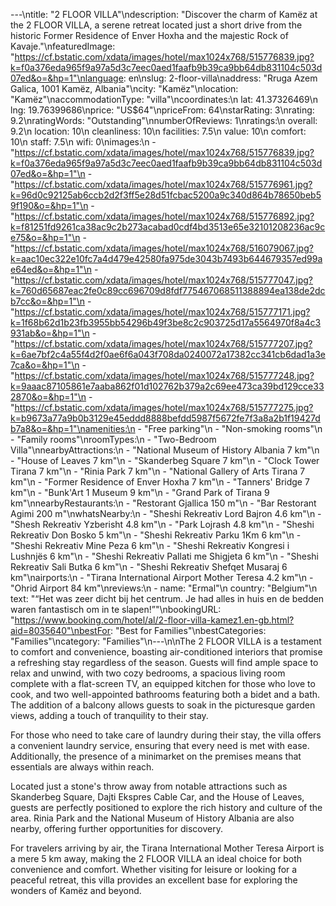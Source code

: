 ---\ntitle: "2 FLOOR VILLA"\ndescription: "Discover the charm of Kamëz at the 2 FLOOR VILLA, a serene retreat located just a short drive from the historic Former Residence of Enver Hoxha and the majestic Rock of Kavaje."\nfeaturedImage: "https://cf.bstatic.com/xdata/images/hotel/max1024x768/515776839.jpg?k=f0a376eda965f9a97a5d3c7eec0aed1faafb9b39ca9bb64db831104c503d07ed&o=&hp=1"\nlanguage: en\nslug: 2-floor-villa\naddress: "Rruga Azem Galica, 1001 Kamëz, Albania"\ncity: "Kamëz"\nlocation: "Kamëz"\naccommodationType: "villa"\ncoordinates:\n  lat: 41.37326469\n  lng: 19.76399686\nprice: "US$64"\npriceFrom: 64\nstarRating: 3\nrating: 9.2\nratingWords: "Outstanding"\nnumberOfReviews: 1\nratings:\n  overall: 9.2\n  location: 10\n  cleanliness: 10\n  facilities: 7.5\n  value: 10\n  comfort: 10\n  staff: 7.5\n  wifi: 0\nimages:\n  - "https://cf.bstatic.com/xdata/images/hotel/max1024x768/515776839.jpg?k=f0a376eda965f9a97a5d3c7eec0aed1faafb9b39ca9bb64db831104c503d07ed&o=&hp=1"\n  - "https://cf.bstatic.com/xdata/images/hotel/max1024x768/515776961.jpg?k=96d0c92125ab6ccb2d2f3ff5e28d51fcbac5200a9c340d864b78650beb59f190&o=&hp=1"\n  - "https://cf.bstatic.com/xdata/images/hotel/max1024x768/515776892.jpg?k=f81251fd9261ca38ac9c2b273acabad0cdf4bd3513e65e32101208236ac9ce75&o=&hp=1"\n  - "https://cf.bstatic.com/xdata/images/hotel/max1024x768/516079067.jpg?k=aac10ec322e10fc7a4d479e42580fa975de3043b7493b644679357ed99ae64ed&o=&hp=1"\n  - "https://cf.bstatic.com/xdata/images/hotel/max1024x768/515777047.jpg?k=760d65687eac2fe0c89cc696709d8fdf775467068511388894ea138de2dcb7cc&o=&hp=1"\n  - "https://cf.bstatic.com/xdata/images/hotel/max1024x768/515777171.jpg?k=1f68b62d1b23fb3955bb54296b49f3be8c2c903725d17a5564970f8a4c3931ab&o=&hp=1"\n  - "https://cf.bstatic.com/xdata/images/hotel/max1024x768/515777207.jpg?k=6ae7bf2c4a55f4d2f0ae6f6a043f708da0240072a17382cc341cb6dad1a3e7ca&o=&hp=1"\n  - "https://cf.bstatic.com/xdata/images/hotel/max1024x768/515777248.jpg?k=9aaac87105861e7aaba862f01d102762b379a2c69ee473ca39bd129cce332870&o=&hp=1"\n  - "https://cf.bstatic.com/xdata/images/hotel/max1024x768/515777275.jpg?k=b9673a77a9b0b3129e45eddd8888befdd5987f5672fe7f3a8a2b1f19427db7a8&o=&hp=1"\namenities:\n  - "Free parking"\n  - "Non-smoking rooms"\n  - "Family rooms"\nroomTypes:\n  - "Two-Bedroom Villa"\nnearbyAttractions:\n  - "National Museum of History Albania 7 km"\n  - "House of Leaves 7 km"\n  - "Skanderbeg Square 7 km"\n  - "Clock Tower Tirana 7 km"\n  - "Rinia Park 7 km"\n  - "National Gallery of Arts Tirana 7 km"\n  - "Former Residence of Enver Hoxha 7 km"\n  - "Tanners' Bridge 7 km"\n  - "Bunk'Art 1 Museum 9 km"\n  - "Grand Park of Tirana 9 km"\nnearbyRestaurants:\n  - "Restorant Gjallica 150 m"\n  - "Bar Restorant Agimi 200 m"\nwhatsNearby:\n  - "Sheshi Rekreativ Lord Bajron 4.6 km"\n  - "Shesh Rekreativ Yzberisht 4.8 km"\n  - "Park Lojrash 4.8 km"\n  - "Sheshi Rekreativ Don Bosko 5 km"\n  - "Sheshi Rekreativ Parku 1Km 6 km"\n  - "Sheshi Rekreativ Mine Peza 6 km"\n  - "Sheshi Rekreativ Kongresi i Lushnjës 6 km"\n  - "Sheshi Rekreativ Pallati me Shigjeta 6 km"\n  - "Sheshi Rekreativ Sali Butka 6 km"\n  - "Sheshi Rekreativ Shefqet Musaraj 6 km"\nairports:\n  - "Tirana International Airport Mother Teresa 4.2 km"\n  - "Ohrid Airport 84 km"\nreviews:\n  - name: "Ermal"\n    country: "Belgium"\n    text: "“Het was zeer dicht bij het centrum.
Je had alles in huis en de bedden waren fantastisch om in te slapen!”"\nbookingURL: "https://www.booking.com/hotel/al/2-floor-villa-kamez1.en-gb.html?aid=8035640"\nbestFor: "Best for Families"\nbestCategories: "Families"\ncategory: "Families"\n---\n\nThe 2 FLOOR VILLA is a testament to comfort and convenience, boasting air-conditioned interiors that promise a refreshing stay regardless of the season. Guests will find ample space to relax and unwind, with two cozy bedrooms, a spacious living room complete with a flat-screen TV, an equipped kitchen for those who love to cook, and two well-appointed bathrooms featuring both a bidet and a bath. The addition of a balcony allows guests to soak in the picturesque garden views, adding a touch of tranquility to their stay.

For those who need to take care of laundry during their stay, the villa offers a convenient laundry service, ensuring that every need is met with ease. Additionally, the presence of a minimarket on the premises means that essentials are always within reach.

Located just a stone's throw away from notable attractions such as Skanderbeg Square, Dajti Ekspres Cable Car, and the House of Leaves, guests are perfectly positioned to explore the rich history and culture of the area. Rinia Park and the National Museum of History Albania are also nearby, offering further opportunities for discovery.

For travelers arriving by air, the Tirana International Mother Teresa Airport is a mere 5 km away, making the 2 FLOOR VILLA an ideal choice for both convenience and comfort. Whether visiting for leisure or looking for a peaceful retreat, this villa provides an excellent base for exploring the wonders of Kamëz and beyond.